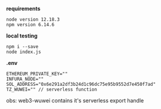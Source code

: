 
**requirements**
```
node version 12.18.3
npm version 6.14.6
```
**local testing**
```
npm i --save
node index.js
```
**.env**
```
ETHEREUM_PRIVATE_KEY=""
INFURA_NODE=""
SOL_ADDRESS="0x6e291a2df3b24d1c96dc75e95b9552d7e450f7ad"
TZ_WUWEI="" // serverless function
```
obs: web3-wuwei contains it's serverless export handle
